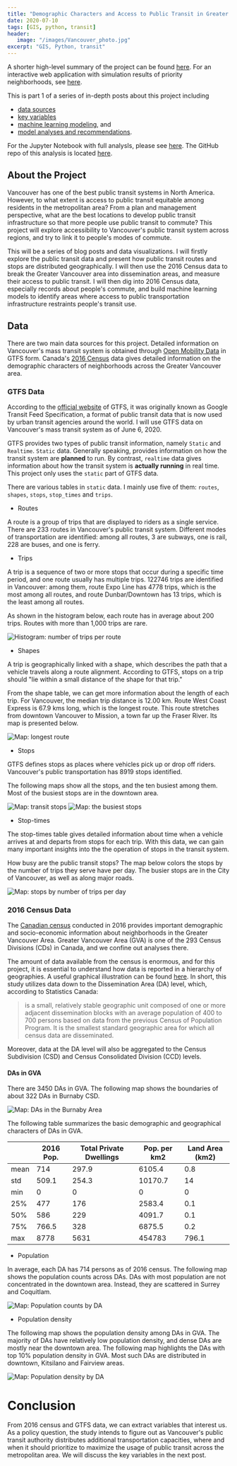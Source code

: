 ```yaml
---
title: "Demographic Characters and Access to Public Transit in Greater Vancouver: Data Sources"
date: 2020-07-10
tags: [GIS, python, transit]
header:
   image: "/images/Vancouver_photo.jpg"
excerpt: "GIS, Python, transit"
---
```


A shorter high-level summary of the project can be found [here](https://zibowangkangyu.github.io/Vancouver_transit_summary/). For an interactive web application with simulation results of priority neighborhoods, see [here](https://gva-transit-ml.herokuapp.com/).  

This is part 1 of a series of in-depth posts about this project including

- [data sources](https://zibowangkangyu.github.io/Vancouver_transit1/)
- [key variables](https://zibowangkangyu.github.io/Vancouver_transit2/)
- [machine learning modeling](https://zibowangkangyu.github.io/Vancouver_transit3/), and
- [model analyses and recommendations](https://zibowangkangyu.github.io/Vancouver_transit4/).

For the Jupyter Notebook with full analysIs, please see [here](https://nbviewer.jupyter.org/github/ZIBOWANGKANGYU/Vancouver_transit/blob/master/Report.ipynb). The GitHub repo of this analysis is located [here](https://github.com/ZIBOWANGKANGYU/Vancouver_transit).  

## About the Project

Vancouver has one of the best public transit systems in North America. However, to what extent is access to public transit equitable among residents in the metropolitan area? From a plan and management perspective, what are the best locations to develop public transit infrastructure so that more people use public transit to commute? This project will explore accessibility to Vancouver's public transit system across regions, and try to link it to people's modes of commute. 

This will be a series of blog posts and data visualizations. I will firstly explore the public transit data and present how public transit routes and stops are distributed geographically. I will then use the 2016 Census data to break the Greater Vancouver area into dissemination areas, and measure their access to public transit. I will then dig into 2016 Census data, especially records about people's commute, and build machine learning models to identify areas where access to public transportation infrastructure restraints people's transit use.

## Data

There are two main data sources for this project. Detailed information on Vancouver's mass transit system is obtained through [Open Mobility Data](https://transitfeeds.com/) in GTFS form. Canada's [2016 Census](https://www12.statcan.gc.ca/census-recensement/2016/dp-pd/index-eng.cfm) data gives detailed information on the demographic characters of neighborhoods across the Greater Vancouver area. 

### GTFS Data

According to the [official website](https://gtfs.org/gtfs-background) of GTFS, it was originally known as Google Transit Feed Specification, a format of public transit data that is now used by urban transit agencies around the world. I will use GTFS data on Vancouver's mass transit system as of June 6, 2020. 

GTFS provides two types of public transit information, namely `Static` and `Realtime`. `Static` data. Generally speaking, provides information on how the transit system are **planned** to run. By contrast, `realtime` data gives information about how the transit system is **actually running** in real time. This project only uses the `static` part of GTFS data.

There are various tables in `static` data. I mainly use five of them: `routes`, `shapes`, `stops`, `stop_times` and `trips`.

- Routes

A route is a group of trips that are displayed to riders as a single service. There are 233 routes in Vancouver's public transit system. Different modes of transportation are identified: among all routes, 3 are subways, one is rail, 228 are buses, and one is ferry.

- Trips

A trip is a sequence of two or more stops that occur during a specific time period, and one route usually has multiple trips. 122746 trips are identified in Vancouver: among them, route Expo Line has 4778 trips, which is the most among all routes, and route Dunbar/Downtown has 13 trips, which is the least among all routes.

As shown in the histogram below, each route has in average about 200 trips. Routes with more than 1,000 trips are rare.

<img src="{{ site.url }}{{ site.baseurl }}/images/Vancouver_transit1/plots/stops_cnt_trips_hist.png" alt="Histogram: number of trips per route">

- Shapes

A trip is geographically linked with a shape, which describes the path that a vehicle travels along a route alignment. According to GTFS, stops on a trip should "lie within a small distance of the shape for that trip."

From the shape table, we can get more information about the length of each trip. For Vancouver, the median trip distance is 12.00 km. Route West Coast Express is 67.9 kms long, which is the longest route. This route stretches from downtown Vancouver to Mission, a town far up the Fraser River. Its map is presented below.

<img src="{{ site.url }}{{ site.baseurl }}/images/Vancouver_transit1/plots/lines_max.png" alt="Map: longest route">

- Stops

GTFS defines stops as places where vehicles pick up or drop off riders. Vancouver's public transportation has 8919 stops identified.

The following maps show all the stops, and the ten busiest among them. Most of the busiest stops are in the downtown area. 

<img src="{{ site.url }}{{ site.baseurl }}/images/Vancouver_transit1/plots/stops.png" alt="Map: transit stops">

<img src="{{ site.url }}{{ site.baseurl }}/images/Vancouver_transit1/plots/stops_bz.png" alt="Map: the busiest stops ">

- Stop-times

The stop-times table gives detailed information about time when a vehicle arrives at and departs from stops for each trip. With this data, we can gain many important insights into the the operation of stops in the transit system. 

How busy are the public transit stops? The map below colors the stops by the number of trips they serve have per day. The busier stops are in the City of Vancouver, as well as along major roads. 

<img src="{{ site.url }}{{ site.baseurl }}/images/Vancouver_transit1/plots/stops_cnt_trips.png" alt="Map: stops by number of trips per day">

### 2016 Census Data

The [Canadian census](https://www12.statcan.gc.ca/census-recensement/index-eng.cfm) conducted in 2016 provides important demographic and socio-economic information about neighborhoods in the Greater Vancouver Area. Greater Vancouver Area (GVA) is one of the 293 Census Divisions (CDs) in Canada, and we confine out analyses there.

The amount of data available from the census is enormous, and for this project, it is essential to understand how data is reported in a hierarchy of geographies. A useful graphical illustration can be found [here](https://www12.statcan.gc.ca/census-recensement/2016/ref/dict/figures/f1_1-eng.cfm). In short, this study utilizes data down to the Dissemination Area (DA) level, which, according to Statistics Canada:

>is a small, relatively stable geographic unit composed of one or more adjacent dissemination blocks with an average population of 400 to 700 persons based on data from the previous Census of Population Program. It is the smallest standard geographic area for which all census data are disseminated.

Moreover, data at the DA level will also be aggregated to the Census Subdivision (CSD) and Census Consolidated Division (CCD) levels.

#### DAs in GVA

There are 3450 DAs in GVA. The following map shows the boundaries of about 322 DAs in Burnaby CSD.

<img src="{{ site.url }}{{ site.baseurl }}/images/Vancouver_transit1/plots/DA_Burnaby.png" alt="Map: DAs in the Burnaby Area">

The following table summarizes the basic demographic and geographical characters of DAs in GVA.

|      | 2016 Pop.  |   Total Private Dwellings |   Pop. per km2 | Land Area (km2) |
|------|------------|---------------------------|---------------|-----------------|
| mean |      714   |                     297.9 |        6105.4 |             0.8 |
| std  |      509.1 |                     254.3 |       10170.7 |            14   |
| min  |        0   |                       0   |           0   |             0   |
| 25%  |      477   |                     176   |        2583.4 |             0.1 |
| 50%  |      586   |                     229   |        4091.7 |             0.1 |
| 75%  |      766.5 |                     328   |        6875.5 |             0.2 |
| max  |     8778   |                    5631   |      454783   |           796.1 |

- Population

In average, each DA has 714 persons as of 2016 census. The following map shows the population counts across DAs. DAs with most population are not concentrated in the downtown area. Instead, they are scattered in Surrey and Coquitlam.

<img src="{{ site.url }}{{ site.baseurl }}/images/Vancouver_transit1/plots/pop2016.png" alt="Map: Population counts by DA">

- Population density

The following map shows the population density among DAs in GVA. The majority of DAs have relatively low population density, and dense DAs are mostly near the downtown area. The following map highlights the DAs with top 10% population density in GVA. Most such DAs are distributed in downtown, Kitsilano and Fairview areas.

<img src="{{ site.url }}{{ site.baseurl }}/images/Vancouver_transit1/plots/pop_dense201610pc.png" alt="Map: Population density by DA">

# Conclusion

From 2016 census and GTFS data, we can extract variables that interest us. As a policy question, the study intends to figure out as Vancouver's public transit authority distributes additional transportation capacities, where and when it should prioritize to maximize the usage of public transit across the metropolitan area. We will discuss the key variables in the next post. 